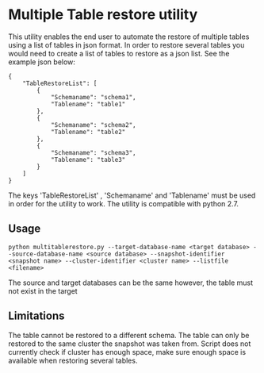 # Multiple Table restore utility
This utility enables the end user to automate the restore of multiple tables using a list of tables in json format. In order to restore several tables you would need to create a list of tables to restore as a json list. See the example json below:

```
{
    "TableRestoreList": [
        {
            "Schemaname": "schema1",
            "Tablename": "table1"
        },
        {
            "Schemaname": "schema2",
            "Tablename": "table2"
        },
        {
            "Schemaname": "schema3",
            "Tablename": "table3"
        }
    ]
}
```

The keys 'TableRestoreList' , 'Schemaname' and 'Tablename' must be used in order for the utility to work. The utility is compatible with python 2.7. 

## Usage
```python multitablerestore.py --target-database-name <target database> --source-database-name <source database> --snapshot-identifier <snapshot name> --cluster-identifier <cluster name> --listfile <filename>```

The source and target databases can be the same however, the table must not exist in the target 

## Limitations
The table cannot be restored to a different schema.
The table can only be restored to the same cluster the snapshot was taken from.
Script does not currently check if cluster has enough space, make sure enough space is available when restoring several tables.
